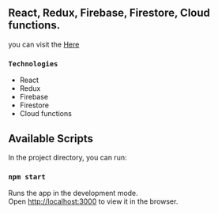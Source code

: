 ## React, Redux, Firebase, Firestore, Cloud functions.

you can visit the [Here](https://joe-marioplan.web.app/)

### `Technologies`

 - React
 - Redux
 - Firebase
 - Firestore
 - Cloud functions

## Available Scripts

In the project directory, you can run:

### `npm start`

Runs the app in the development mode.<br />
Open [http://localhost:3000](http://localhost:3000) to view it in the browser.

